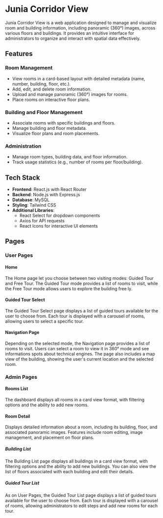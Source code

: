 # Junia Corridor View

Junia Corridor View is a web application designed to manage and visualize room and building information, including panoramic (360°) images, across various floors and buildings. It provides an intuitive interface for administrators to organize and interact with spatial data effectively.

## Features

### Room Management
- View rooms in a card-based layout with detailed metadata (name, number, building, floor, etc.).
- Add, edit, and delete room information.
- Upload and manage panoramic (360°) images for rooms.
- Place rooms on interactive floor plans.

### Building and Floor Management
- Associate rooms with specific buildings and floors.
- Manage building and floor metadata.
- Visualize floor plans and room placements.

### Administration
- Manage room types, building data, and floor information.
- Track usage statistics (e.g., number of rooms per floor/building).

## Tech Stack

- **Frontend**: React.js with React Router
- **Backend**: Node.js with Express.js
- **Database**: MySQL
- **Styling**: Tailwind CSS
- **Additional Libraries**:
  - React Select for dropdown components
  - Axios for API requests
  - React Icons for interactive UI elements

## Pages

### User Pages

#### Home
The Home page let you choose between two visiting modes: Guided Tour and Free Tour. The Guided Tour mode provides a list of rooms to visit, while the Free Tour mode allows users to explore the building free ly.

#### Guided Tour Select
The Guided Tour Select page displays a list of guided tours available for the user to choose from. Each tour is displayed with a carousel of rooms, allowing users to select a specific tour.

#### Navigation Page
Depending on the selected mode, the Navigation page provides a list of rooms to visit. Users can select a room to view it in 360° mode and see informations spots about technical engines.
The page also includes a map view of the building, showing the user's current location and the selected room.

### Admin Pages

#### Rooms List
The dashboard displays all rooms in a card view format, with filtering options and the ability to add new rooms.

#### Room Detail 
Displays detailed information about a room, including its building, floor, and associated panoramic images. Features include room editing, image management, and placement on floor plans.

##### Building List
The Building List page displays all buildings in a card view format, with filtering options and the ability to add new buildings. You can also view the list of floors associated with each building and edit their details.

##### Guided Tour List
As on User Pages, the Guided Tour List page displays a list of guided tours available for the user to choose from. Each tour is displayed with a carousel of rooms, allowing administrators to edit steps and add new rooms for each tour.
